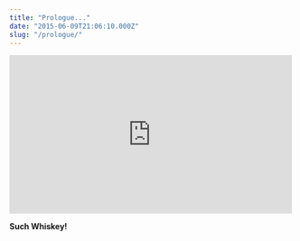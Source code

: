 ```yaml
---
title: "Prologue..."
date: "2015-06-09T21:06:10.000Z"
slug: "/prologue/"
---
```

<iframe src="https://player.vimeo.com/video/130291024" width="500" height="281" frameborder="0" webkitallowfullscreen mozallowfullscreen allowfullscreen></iframe>
<p><b>Such Whiskey!</b></p>
    